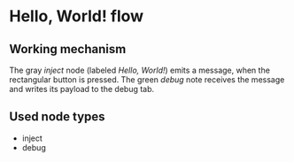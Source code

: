 # Hello, World! flow

## Working mechanism

The gray *inject* node (labeled *Hello, World!*) emits a message, when the
rectangular button is pressed. The green *debug* note receives the message
and writes its payload to the debug tab.

## Used node types

* inject
* debug

